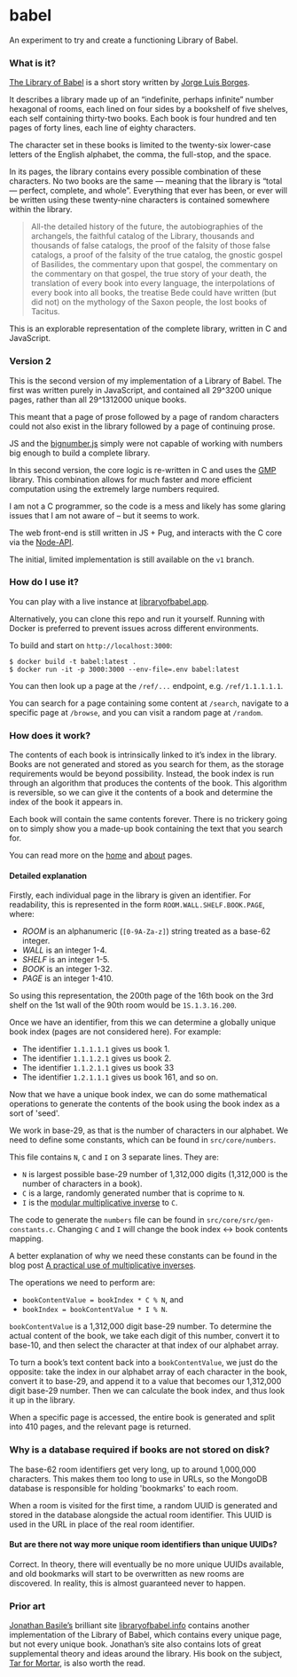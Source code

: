 # babel

An experiment to try and create a functioning Library of Babel.

### What is it?

[The Library of Babel](https://libraryofbabel.app/pdf/Borges-The-Library-of-Babel.pdf) is a short story written by [Jorge Luis Borges](https://en.wikipedia.org/wiki/Jorge_Luis_Borges).

It describes a library made up of an “indefinite, perhaps infinite” number hexagonal of rooms, each lined on four sides by a bookshelf of five shelves, each self containing thirty-two books. Each book is four hundred and ten pages of forty lines, each line of eighty characters.

The character set in these books is limited to the twenty-six lower-case letters of the English alphabet, the comma, the full-stop, and the space.

In its pages, the library contains every possible combination of these characters. No two books are the same — meaning that the library is “total — perfect, complete, and whole”. Everything that ever has been, or ever will be written using these twenty-nine characters is contained somewhere within the library.

> All-the detailed history of the future, the autobiographies of the archangels, the faithful catalog of the Library, thousands and thousands of false catalogs, the proof of the falsity of those false catalogs, a proof of the falsity of the true catalog, the gnostic gospel of Basilides, the commentary upon that gospel, the commentary on the commentary on that gospel, the true story of your death, the translation of every book into every language, the interpolations of every book into all books, the treatise Bede could have written (but did not) on the mythology of the Saxon people, the lost books of Tacitus. 

This is an explorable representation of the complete library, written in C and JavaScript.

### Version 2

This is the second version of my implementation of a Library of Babel. The first was written purely in JavaScript, and contained all 29^3200 unique pages, rather than all 29^1312000 unique books.

This meant that a page of prose followed by a page of random characters could not also exist in the library followed by a page of continuing prose.

JS and the [bignumber.js](https://mikemcl.github.io/bignumber.js/) simply were not capable of working with numbers big enough to build a complete library.

In this second version, the core logic is re-written in C and uses the [GMP](https://gmplib.org/) library. This combination allows for much faster and more efficient computation using the extremely large numbers required.

I am not a C programmer, so the code is a mess and likely has some glaring issues that I am not aware of – but it seems to work.

The web front-end is still written in JS + Pug, and interacts with the C core via the [Node-API](https://nodejs.org/api/n-api.html).

The initial, limited implementation is still available on the `v1` branch.

### How do I use it?

You can play with a live instance at [libraryofbabel.app](https://libraryofbabel.app).

Alternatively, you can clone this repo and run it yourself. Running with Docker is preferred to prevent issues across different environments.

To build and start on `http://localhost:3000`:

```
$ docker build -t babel:latest .
$ docker run -it -p 3000:3000 --env-file=.env babel:latest
```

You can then look up a page at the `/ref/...` endpoint, e.g. `/ref/1.1.1.1.1`.

You can search for a page containing some content at `/search`, navigate to a specific page at `/browse`, and you can visit a random page at `/random`.

### How does it work?

The contents of each book is intrinsically linked to it’s index in the library. Books are not generated and stored as you search for them, as the storage requirements would be beyond possibility. Instead, the book index is run through an algorithm that produces the contents of the book. This algorithm is reversible, so we can give it the contents of a book and determine the index of the book it appears in.

Each book will contain the same contents forever. There is no trickery going on to simply show you a made-up book containing the text that you search for.

You can read more on the [home](https://libraryofbabel.app) and [about](https://libraryofbabel.app/about) pages.

#### Detailed explanation

Firstly, each individual page in the library is given an identifier. For readability, this is represented in the form `ROOM.WALL.SHELF.BOOK.PAGE`, where:

* _ROOM_ is an alphanumeric (`[0-9A-Za-z]`) string treated as a base-62 integer.
* _WALL_ is an integer 1-4.
* _SHELF_ is an integer 1-5.
* _BOOK_ is an integer 1-32.
* _PAGE_ is an integer 1-410.

So using this representation, the 200th page of the 16th book on the 3rd shelf on the 1st wall of the 90th room would be `1S.1.3.16.200`.

Once we have an identifier, from this we can determine a globally unique book index (pages are not considered here). For example:

* The identifier `1.1.1.1.1` gives us book 1.
* The identifier `1.1.1.2.1` gives us book 2.
* The identifier `1.1.2.1.1` gives us book 33
* The identifier `1.2.1.1.1` gives us book 161, and so on.

Now that we have a unique book index, we can do some mathematical operations to generate the contents of the book using the book index as a sort of 'seed'.

We work in base-29, as that is the number of characters in our alphabet. We need to define some constants, which can be found in `src/core/numbers`.

This file contains `N`, `C` and `I` on 3 separate lines. They are: 

* `N` is largest possible base-29 number of 1,312,000 digits (1,312,000 is the number of characters in a book).
* `C` is a large, randomly generated number that is coprime to `N`.
* `I` is the [modular multiplicative inverse](https://en.wikipedia.org/wiki/Modular_multiplicative_inverse) to `C`.

The code to generate the `numbers` file can be found in `src/core/src/gen-constants.c`. Changing `C` and `I` will change the book index <-> book contents mapping.

A better explanation of why we need these constants can be found in the blog post [A practical use of multiplicative inverses](https://ericlippert.com/2013/11/14/a-practical-use-of-multiplicative-inverses).

The operations we need to perform are:

* `bookContentValue = bookIndex * C % N`, and
* `bookIndex = bookContentValue * I % N`.

`bookContentValue` is a 1,312,000 digit base-29 number. To determine the actual content of the book, we take each digit of this number, convert it to base-10, and then select the character at that index of our alphabet array.

To turn a book’s text content back into a `bookContentValue`, we just do the opposite: take the index in our alphabet array of each character in the book, convert it to base-29, and append it to a value that becomes our 1,312,000 digit base-29 number. Then we can calculate the book index, and thus look it up in the library.

When a specific page is accessed, the entire book is generated and split into 410 pages, and the relevant page is returned.

### Why is a database required if books are not stored on disk?

The base-62 room identifiers get very long, up to around 1,000,000 characters. This makes them too long to use in URLs, so the MongoDB database is responsible for holding 'bookmarks' to each room.

When a room is visited for the first time, a random UUID is generated and stored in the database alongside the actual room identifier. This UUID is used in the URL in place of the real room identifier.

#### But are there not way more unique room identifiers than unique UUIDs?

Correct. In theory, there will eventually be no more unique UUIDs available, and old bookmarks will start to be overwritten as new rooms are discovered. In reality, this is almost guaranteed never to happen. 

### Prior art

[Jonathan Basile’s](https://jonathanbasile.info/) brilliant site [libraryofbabel.info](https://libraryofbabel.info/) contains another implementation of the Library of Babel, which contains every unique page, but not every unique book. Jonathan’s site also contains lots of great supplemental theory and ideas around the library. His book on the subject, [Tar for Mortar](https://punctumbooks.com/titles/tar-for-mortar/), is also worth the read.
